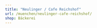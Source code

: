 ```yaml
---
title: "Neulinger / Cafe Reichshof"
url: /muenchen/neulinger-cafe-reichshof/
shop: Bäckerei
---
```

